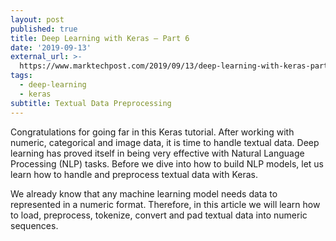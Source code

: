 ```yaml
---
layout: post
published: true
title: Deep Learning with Keras – Part 6
date: '2019-09-13'
external_url: >-
  https://www.marktechpost.com/2019/09/13/deep-learning-with-keras-part-6-textual-data-preprocessing/
tags:
  - deep-learning
  - keras
subtitle: Textual Data Preprocessing
---
```

Congratulations for going far in this Keras tutorial. After working with numeric, categorical and image data, it is time to handle textual data. Deep learning has proved itself in being very effective with Natural Language Processing (NLP) tasks. Before we dive into how to build NLP models, let us learn how to handle and preprocess textual data with Keras.

We already know that any machine learning model needs data to represented in a numeric format. Therefore, in this article we will learn how to load, preprocess, tokenize, convert and pad textual data into numeric sequences.
